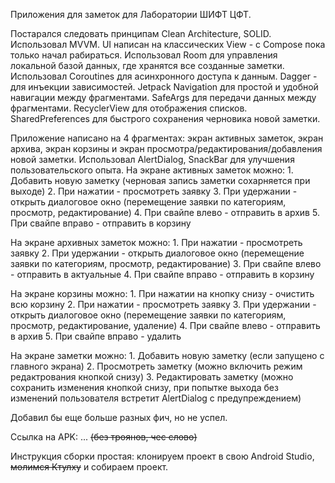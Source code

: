 Приложения для заметок для Лаборатории ШИФТ ЦФТ.

Постарался следовать принципам Clean Architecture, SOLID. Использовал MVVM.
UI написан на классических View - с Compose пока только начал рабираться.
Использовал Room для управления локальной базой данных, где хранятся все созданные заметки. Использовал Coroutines для асинхронного доступа к данным.
Dagger - для инъекции зависимостей. Jetpack Navigation для простой и удобной навигации между фрагментами. SafeArgs для передачи данных между фрагментами.
RecyclerView для отображения списков. SharedPreferences для быстрого сохранения черновика новой заметки.

Приложение написано на 4 фрагментах: экран активных заметок, экран архива, экран корзины и экран просмотра/редактирования/добавления новой заметки.
Использовал AlertDialog, SnackBar для улучшения пользовательского опыта.
  На экране активных заметок можно:
    1. Добавить новую заметку (черновая запись заметки сохарняется при выходе)
    2. При нажатии - просмотреть заявку
    3. При удержании - открыть диалоговое окно (перемещение заявки по категориям, просмотр, редактирование)
    4. При свайпе влево - отправить в архив
    5. При свайпе вправо - отправить в корзину

  На экране архивных заметок можно:
    1. При нажатии - просмотреть заявку
    2. При удержании - открыть диалоговое окно (перемещение заявки по категориям, просмотр, редактирование)
    3. При свайпе влево - отправить в актуальные
    4. При свайпе вправо - отправить в корзину

  На экране корзины можно:
    1. При нажатии на кнопку снизу - очистить всю корзину
    2. При нажатии - просмотреть заявку
    3. При удержании - открыть диалоговое окно (перемещение заявки по категориям, просмотр, редактирование, удаление)
    4. При свайпе влево - отправить в архив
    5. При свайпе вправо - удалить

  На экране заметки можно:
    1. Добавить новую заметку (если запущено с главного экрана)
    2. Просмотреть заметку (можно включить режим редактрования кнопкой снизу)
    3. Редактировать заметку (можно сохранить изменения кнопкой снизу, при попытке выхода без изменений пользователя встретит AlertDialog с предупреждением)

Добавил бы еще больше разных фич, но не успел.

Ссылка на APK: ... ~~(без троянов, чес слово)~~

Инструкция сборки простая: клонируем проект в свою Android Studio, ~~молимся Ктулху~~ и собираем проект.
